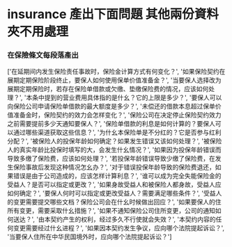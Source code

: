 # insurance 產出下面問題 其他兩份資料夾不用處理
### 在保險條文每段落產出
['在延期间内发生保险责任事故时，保险金计算方式有何变化？',
 '如果保险契约在展期定期保险阶段终止，要保人如何使用保单价值准备金？',
 '当要保人选择改为展期定期保险时，若存在保险单借款或欠缴、垫缴保险费的情况，应该如何处理？',
 '本条中提到的营业费用具体指的是什幺？它的上限是多少？',
 '要保人可以向保险公司申请保险单借款的最大额度是多少？',
 '未偿还的借款本息超过保单价值准备金时，保险契约的效力会怎样变化？',
 '保险公司在决定停止保险契约效力之前需要提前多少天通知要保人？',
 '保险单借款的利息是如何计算的？要保人可以通过哪些渠道获取这些信息？',
 '为什幺本保险单是不分红的？它是否参与红利分配？',
 '被保险人的投保年龄如何确定？如果发生错误又该如何处理？',
 '被保险人的真实年龄比投保时填写的大，会发生什幺情况？',
 '如果因为投保年龄错误而导致多缴了保险费，应该如何处理？',
 '若投保年龄错误导致少缴了保险费，在发生保险事故后发现这种情况怎幺办？',
 '对于错误投保年龄导致的保险费退还，如果错误是由于公司造成的，应该怎样计算利息？',
 '谁可以成为完全失能保险金的受益人？是否可以指定或更改？',
 '如果身故受益人和被保险人都身故，受益人应如何确定？',
 '要保人何时可以指定或更改受益人？需要满足哪些条件？',
 '受益人的变更需要提交哪些文档？保险公司会在什幺时候做出回应？',
 '如果要保人的住所有变更，需要采取什幺措施？',
 '如果不通知保险公司住所变更，公司的通知如何送达？',
 '由本契约产生的权利，经过多久不行使就会失效？',
 '本契约内容的任何变更需要经过什幺进程？',
 '如果因本契约发生争议，应向哪个法院提起诉讼？',
 '当要保人住所在中华民国境外时，应向哪个法院提起诉讼？']

